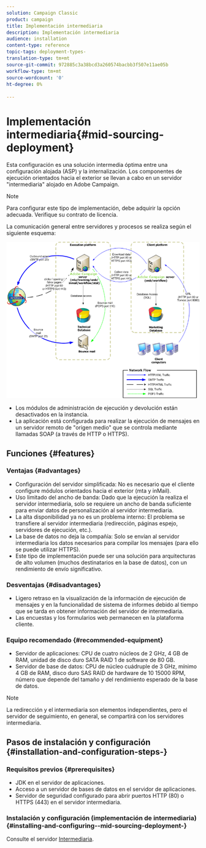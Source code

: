 ```yaml
---
solution: Campaign Classic
product: campaign
title: Implementación intermediaria
description: Implementación intermediaria
audience: installation
content-type: reference
topic-tags: deployment-types-
translation-type: tm+mt
source-git-commit: 972885c3a38bcd3a260574bacbb3f507e11ae05b
workflow-type: tm+mt
source-wordcount: '0'
ht-degree: 0%

---
```



# Implementación intermediaria{#mid-sourcing-deployment}

Esta configuración es una solución intermedia óptima entre una configuración alojada (ASP) y la internalización. Los componentes de ejecución orientados hacia el exterior se llevan a cabo en un servidor &quot;intermediaria&quot; alojado en Adobe Campaign.

>[!NOTE]
>
>Para configurar este tipo de implementación, debe adquirir la opción adecuada. Verifique su contrato de licencia.

La comunicación general entre servidores y procesos se realiza según el siguiente esquema:

![](assets/s_ncs_install_midsourcing.png)

* Los módulos de administración de ejecución y devolución están desactivados en la instancia.
* La aplicación está configurada para realizar la ejecución de mensajes en un servidor remoto de &quot;origen medio&quot; que se controla mediante llamadas SOAP (a través de HTTP o HTTPS).

## Funciones {#features}

### Ventajas {#advantages}

* Configuración del servidor simplificada: No es necesario que el cliente configure módulos orientados hacia el exterior (mta y inMail).
* Uso limitado del ancho de banda: Dado que la ejecución la realiza el servidor intermediaria, solo se requiere un ancho de banda suficiente para enviar datos de personalización al servidor intermediaria.
* La alta disponibilidad ya no es un problema interno: El problema se transfiere al servidor intermediaria (redirección, páginas espejo, servidores de ejecución, etc.).
* La base de datos no deja la compañía: Solo se envían al servidor intermediaria los datos necesarios para compilar los mensajes (para ello se puede utilizar HTTPS).
* Este tipo de implementación puede ser una solución para arquitecturas de alto volumen (muchos destinatarios en la base de datos), con un rendimiento de envío significativo.

### Desventajas {#disadvantages}

* Ligero retraso en la visualización de la información de ejecución de mensajes y en la funcionalidad de sistema de informes debido al tiempo que se tarda en obtener información del servidor de intermediaria.
* Las encuestas y los formularios web permanecen en la plataforma cliente.

### Equipo recomendado {#recommended-equipment}

* Servidor de aplicaciones: CPU de cuatro núcleos de 2 GHz, 4 GB de RAM, unidad de disco duro SATA RAID 1 de software de 80 GB.
* Servidor de base de datos: CPU de núcleo cuádruple de 3 GHz, mínimo 4 GB de RAM, disco duro SAS RAID de hardware de 10 15000 RPM, número que depende del tamaño y del rendimiento esperado de la base de datos.

>[!NOTE]
>
>La redirección y el intermediaria son elementos independientes, pero el servidor de seguimiento, en general, se compartirá con los servidores intermediaria.

## Pasos de instalación y configuración {#installation-and-configuration-steps-}

### Requisitos previos {#prerequisites}

* JDK en el servidor de aplicaciones.
* Acceso a un servidor de bases de datos en el servidor de aplicaciones.
* Servidor de seguridad configurado para abrir puertos HTTP (80) o HTTPS (443) en el servidor intermediaria.

### Instalación y configuración (implementación de intermediaria) {#installing-and-configuring--mid-sourcing-deployment-}

Consulte el servidor [Intermediaria](../../installation/using/mid-sourcing-server.md).
